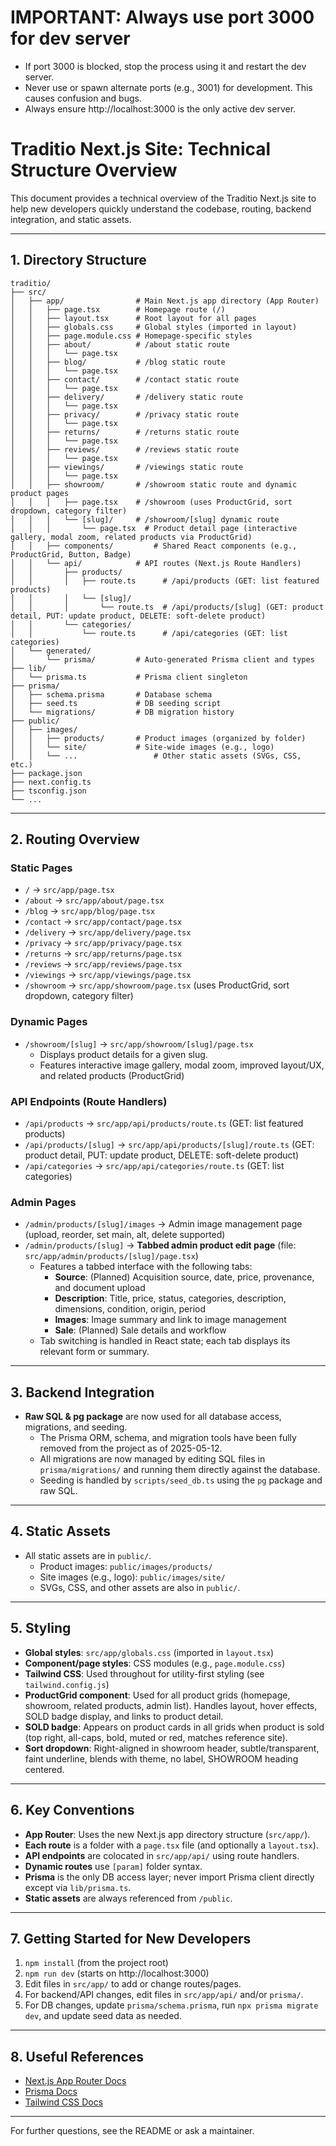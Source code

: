 # IMPORTANT: Always use port 3000 for dev server
- If port 3000 is blocked, stop the process using it and restart the dev server.
- Never use or spawn alternate ports (e.g., 3001) for development. This causes confusion and bugs.
- Always ensure http://localhost:3000 is the only active dev server.

# Traditio Next.js Site: Technical Structure Overview

This document provides a technical overview of the Traditio Next.js site to help new developers quickly understand the codebase, routing, backend integration, and static assets.

---

## 1. Directory Structure

```
traditio/
├── src/
│   ├── app/                # Main Next.js app directory (App Router)
│   │   ├── page.tsx        # Homepage route (/)
│   │   ├── layout.tsx      # Root layout for all pages
│   │   ├── globals.css     # Global styles (imported in layout)
│   │   ├── page.module.css # Homepage-specific styles
│   │   ├── about/          # /about static route
│   │   │   └── page.tsx
│   │   ├── blog/           # /blog static route
│   │   │   └── page.tsx
│   │   ├── contact/        # /contact static route
│   │   │   └── page.tsx
│   │   ├── delivery/       # /delivery static route
│   │   │   └── page.tsx
│   │   ├── privacy/        # /privacy static route
│   │   │   └── page.tsx
│   │   ├── returns/        # /returns static route
│   │   │   └── page.tsx
│   │   ├── reviews/        # /reviews static route
│   │   │   └── page.tsx
│   │   ├── viewings/       # /viewings static route
│   │   │   └── page.tsx
│   │   ├── showroom/       # /showroom static route and dynamic product pages
│   │   │   ├── page.tsx    # /showroom (uses ProductGrid, sort dropdown, category filter)
│   │   │   └── [slug]/     # /showroom/[slug] dynamic route
│   │   │       └── page.tsx  # Product detail page (interactive gallery, modal zoom, related products via ProductGrid)
│   │   ├── components/         # Shared React components (e.g., ProductGrid, Button, Badge)
│   │   └── api/            # API routes (Next.js Route Handlers)
│   │       ├── products/
│   │       │   ├── route.ts      # /api/products (GET: list featured products)
│   │       │   └── [slug]/
│   │       │       └── route.ts  # /api/products/[slug] (GET: product detail, PUT: update product, DELETE: soft-delete product)
│   │       └── categories/
│   │           └── route.ts      # /api/categories (GET: list categories)
│   └── generated/
│       └── prisma/         # Auto-generated Prisma client and types
├── lib/
│   └── prisma.ts           # Prisma client singleton
├── prisma/
│   ├── schema.prisma       # Database schema
│   ├── seed.ts             # DB seeding script
│   └── migrations/         # DB migration history
├── public/
│   ├── images/
│   │   ├── products/       # Product images (organized by folder)
│   │   └── site/           # Site-wide images (e.g., logo)
│   │   └── ...                 # Other static assets (SVGs, CSS, etc.)
├── package.json
├── next.config.ts
├── tsconfig.json
└── ...
```

---

## 2. Routing Overview

### Static Pages
- `/`           → `src/app/page.tsx`
- `/about`      → `src/app/about/page.tsx`
- `/blog`       → `src/app/blog/page.tsx`
- `/contact`    → `src/app/contact/page.tsx`
- `/delivery`   → `src/app/delivery/page.tsx`
- `/privacy`    → `src/app/privacy/page.tsx`
- `/returns`    → `src/app/returns/page.tsx`
- `/reviews`    → `src/app/reviews/page.tsx`
- `/viewings`   → `src/app/viewings/page.tsx`
- `/showroom`   → `src/app/showroom/page.tsx` (uses ProductGrid, sort dropdown, category filter)

### Dynamic Pages
- `/showroom/[slug]` → `src/app/showroom/[slug]/page.tsx`
  - Displays product details for a given slug.
  - Features interactive image gallery, modal zoom, improved layout/UX, and related products (ProductGrid)

### API Endpoints (Route Handlers)
- `/api/products`         → `src/app/api/products/route.ts` (GET: list featured products)
- `/api/products/[slug]`  → `src/app/api/products/[slug]/route.ts` (GET: product detail, PUT: update product, DELETE: soft-delete product)
- `/api/categories`       → `src/app/api/categories/route.ts` (GET: list categories)

### Admin Pages
- `/admin/products/[slug]/images` → Admin image management page (upload, reorder, set main, alt, delete supported)
- `/admin/products/[slug]` → **Tabbed admin product edit page** (file: `src/app/admin/products/[slug]/page.tsx`)
  - Features a tabbed interface with the following tabs:
    - **Source**: (Planned) Acquisition source, date, price, provenance, and document upload
    - **Description**: Title, price, status, categories, description, dimensions, condition, origin, period
    - **Images**: Image summary and link to image management
    - **Sale**: (Planned) Sale details and workflow
  - Tab switching is handled in React state; each tab displays its relevant form or summary.

---

## 3. Backend Integration

- **Raw SQL & pg package** are now used for all database access, migrations, and seeding.
  - The Prisma ORM, schema, and migration tools have been fully removed from the project as of 2025-05-12.
  - All migrations are now managed by editing SQL files in `prisma/migrations/` and running them directly against the database.
  - Seeding is handled by `scripts/seed_db.ts` using the `pg` package and raw SQL.

---

## 4. Static Assets

- All static assets are in `public/`.
  - Product images: `public/images/products/`
  - Site images (e.g., logo): `public/images/site/`
  - SVGs, CSS, and other assets are also in `public/`.

---

## 5. Styling

- **Global styles**: `src/app/globals.css` (imported in `layout.tsx`)
- **Component/page styles**: CSS modules (e.g., `page.module.css`)
- **Tailwind CSS**: Used throughout for utility-first styling (see `tailwind.config.js`)
- **ProductGrid component**: Used for all product grids (homepage, showroom, related products, admin list). Handles layout, hover effects, SOLD badge display, and links to product detail.
- **SOLD badge**: Appears on product cards in all grids when product is sold (top right, all-caps, bold, muted or red, matches reference site).
- **Sort dropdown**: Right-aligned in showroom header, subtle/transparent, faint underline, blends with theme, no label, SHOWROOM heading centered.

---

## 6. Key Conventions

- **App Router**: Uses the new Next.js app directory structure (`src/app/`).
- **Each route** is a folder with a `page.tsx` file (and optionally a `layout.tsx`).
- **API endpoints** are colocated in `src/app/api/` using route handlers.
- **Dynamic routes** use `[param]` folder syntax.
- **Prisma** is the only DB access layer; never import Prisma client directly except via `lib/prisma.ts`.
- **Static assets** are always referenced from `/public`.

---

## 7. Getting Started for New Developers

1. `npm install` (from the project root)
2. `npm run dev` (starts on http://localhost:3000)
3. Edit files in `src/app/` to add or change routes/pages.
4. For backend/API changes, edit files in `src/app/api/` and/or `prisma/`.
5. For DB changes, update `prisma/schema.prisma`, run `npx prisma migrate dev`, and update seed data as needed.

---

## 8. Useful References
- [Next.js App Router Docs](https://nextjs.org/docs/app)
- [Prisma Docs](https://www.prisma.io/docs/)
- [Tailwind CSS Docs](https://tailwindcss.com/docs/)

---

For further questions, see the README or ask a maintainer. 
